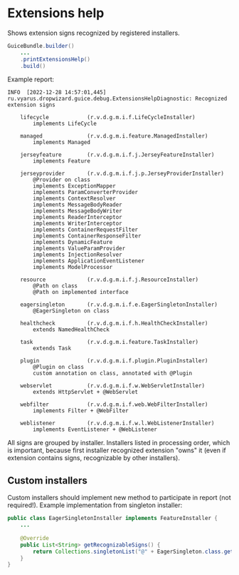 # Extensions help

Shows extension signs recognized by registered installers.

```java
GuiceBundle.builder()
    ...
    .printExtensionsHelp()
    .build()
``` 

Example report:

```
INFO  [2022-12-28 14:57:01,445] ru.vyarus.dropwizard.guice.debug.ExtensionsHelpDiagnostic: Recognized extension signs

    lifecycle            (r.v.d.g.m.i.f.LifeCycleInstaller)     
        implements LifeCycle

    managed              (r.v.d.g.m.i.feature.ManagedInstaller) 
        implements Managed

    jerseyfeature        (r.v.d.g.m.i.f.j.JerseyFeatureInstaller) 
        implements Feature

    jerseyprovider       (r.v.d.g.m.i.f.j.p.JerseyProviderInstaller) 
        @Provider on class
        implements ExceptionMapper
        implements ParamConverterProvider
        implements ContextResolver
        implements MessageBodyReader
        implements MessageBodyWriter
        implements ReaderInterceptor
        implements WriterInterceptor
        implements ContainerRequestFilter
        implements ContainerResponseFilter
        implements DynamicFeature
        implements ValueParamProvider
        implements InjectionResolver
        implements ApplicationEventListener
        implements ModelProcessor

    resource             (r.v.d.g.m.i.f.j.ResourceInstaller)    
        @Path on class
        @Path on implemented interface

    eagersingleton       (r.v.d.g.m.i.f.e.EagerSingletonInstaller) 
        @EagerSingleton on class

    healthcheck          (r.v.d.g.m.i.f.h.HealthCheckInstaller) 
        extends NamedHealthCheck

    task                 (r.v.d.g.m.i.feature.TaskInstaller)    
        extends Task

    plugin               (r.v.d.g.m.i.f.plugin.PluginInstaller) 
        @Plugin on class
        custom annotation on class, annotated with @Plugin

    webservlet           (r.v.d.g.m.i.f.w.WebServletInstaller)  
        extends HttpServlet + @WebServlet

    webfilter            (r.v.d.g.m.i.f.web.WebFilterInstaller) 
        implements Filter + @WebFilter

    weblistener          (r.v.d.g.m.i.f.w.l.WebListenerInstaller) 
        implements EventListener + @WebListener
```

All signs are grouped by installer. Installers listed in processing order, which is important, 
because first installer recognized extension "owns" it (even if extension contains signs, recognizable by other installers).

## Custom installers

Custom installers should implement new method to participate in report (not required!).
Example implementation from singleton installer:

```java
public class EagerSingletonInstaller implements FeatureInstaller {
    ...
    
    @Override
    public List<String> getRecognizableSigns() {
        return Collections.singletonList("@" + EagerSingleton.class.getSimpleName() + " on class");
    }
}
```